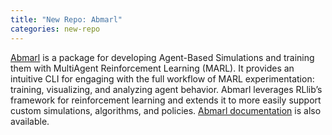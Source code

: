 ```yaml
---
title: "New Repo: Abmarl"
categories: new-repo
---
```


[Abmarl](https://github.com/LLNL/Abmarl) is a package for developing Agent-Based Simulations and training them with MultiAgent Reinforcement Learning (MARL). It provides an intuitive CLI for engaging with the full workflow of MARL experimentation: training, visualizing, and analyzing agent behavior. Abmarl leverages RLlib’s framework for reinforcement learning and extends it to more easily support custom simulations, algorithms, and policies. [Abmarl documentation](https://abmarl.readthedocs.io/en/latest/index.html) is also available.
